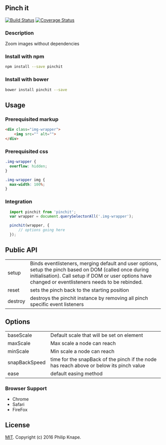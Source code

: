 ## Pinch it

[![Build Status](https://travis-ci.org/Knape/pinchit.svg?branch=master)](https://travis-ci.org/Knape/pinchit)
[![Coverage Status](https://coveralls.io/repos/github/Knape/pinchit/badge.svg?branch=master)](https://coveralls.io/github/Knape/pinchit?branch=master)

### Description
Zoom images without dependencies

### Install with npm

```bash
npm install --save pinchit
```

### Install with bower

```bash
bower install pinchit --save
```

## Usage

### Prerequisited markup

```html
<div class="img-wrapper">
    <img src="" alt="">
</div>
```

### Prerequisited css

```css
.img-wrapper {
  overflow: hidden;
}

.img-wrapper img {
  max-width: 100%;
}

```

### Integration

```js
  import pinchit from 'pinchit';
  var wrapper = document.querySelectorAll('.img-wrapper');

  pinchit(wrapper, {
      // options going here
  });
```

## Public API

<table>
  <tr>
    <td>setup</td>
    <td>Binds eventlisteners, merging default and user options, setup the pinch based on DOM (called once during initialisation). Call setup if DOM or user options have changed or eventlisteners needs to be rebinded.</td>
  </tr>
  <tr>
    <td>reset</td>
    <td>sets the pinch back to the starting position</td>
  </tr>
  <tr>
    <td>destroy</td>
    <td>destroys the pinchit instance by removing all pinch specific event listeners</td>
  </tr>
</table>

## Options

<table>
  <tr>
    <td>baseScale</td>
    <td>Default scale that will be set on element</td>
  </tr>
  <tr>
    <td>maxScale</td>
    <td>Max scale a node can reach</td>
  </tr>
  <tr>
    <td>minScale</td>
    <td>Min scale a node can reach</td>
  </tr>
  <tr>
    <td>snapBackSpeed</td>
    <td>time for the snapBack of the pinch if the node has reach above or below its pinch value</td>
  </tr>
  <tr>
    <td>ease</td>
    <td>default easing method</td>
  </tr>
</table>

### Browser Support

* Chrome
* Safari
* FireFox

## License

[MIT](LICENSE). Copyright (c) 2016 Philip Knape.
